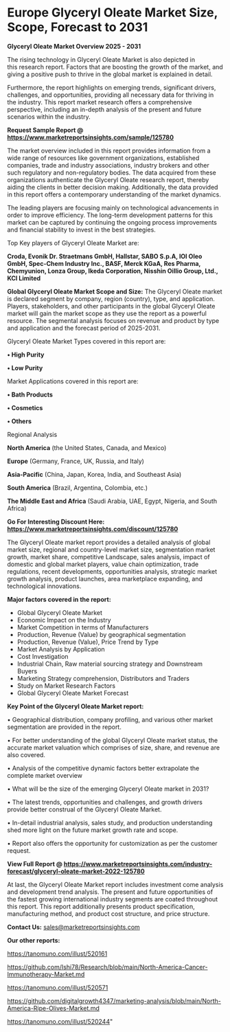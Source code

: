 # Europe Glyceryl Oleate Market Size, Scope, Forecast to 2031

<Strong> Glyceryl Oleate Market Overview 2025 - 2031</strong>

The rising technology in Glyceryl Oleate Market is also depicted in this research report. Factors that are boosting the growth of the market, and giving a positive push to thrive in the global market is explained in detail.

Furthermore, the report highlights on emerging trends, significant drivers, challenges, and opportunities, providing all necessary data for thriving in the industry. This report market research offers a comprehensive perspective, including an in-depth analysis of the present and future scenarios within the industry.

<strong>Request Sample Report @ <a href=https://www.marketreportsinsights.com/sample/125780>https://www.marketreportsinsights.com/sample/125780</a></strong>

The market overview included in this report provides information from a wide range of resources like government organizations, established companies, trade and industry associations, industry brokers and other such regulatory and non-regulatory bodies. The data acquired from these organizations authenticate the Glyceryl Oleate research report, thereby aiding the clients in better decision making. Additionally, the data provided in this report offers a contemporary understanding of the market dynamics.

The leading players are focusing mainly on technological advancements in order to improve efficiency. The long-term development patterns for this market can be captured by continuing the ongoing process improvements and financial stability to invest in the best strategies.

Top Key players of Glyceryl Oleate Market are:

<strong>Croda, Evonik Dr. Straetmans GmbH, Hallstar, SABO S.p.A, IOI Oleo GmbH, Spec-Chem Industry Inc., BASF, Merck KGaA, Res Pharma, Chemyunion, Lonza Group, Ikeda Corporation, Nisshin Oillio Group, Ltd., KCI Limited</strong>

<strong><b>Global Glyceryl Oleate Market Scope and Size:</b></strong>
The Glyceryl Oleate market is declared segment by company, region (country), type, and application. Players, stakeholders, and other participants in the global Glyceryl Oleate market will gain the market scope as they use the report as a powerful resource. The segmental analysis focuses on revenue and product by type and application and the forecast period of 2025-2031.

Glyceryl Oleate Market Types covered in this report are:

<strong>• High Purity

• Low Purity</strong>

Market Applications covered in this report are:

<strong>• Bath Products

• Cosmetics

• Others</strong> 

Regional Analysis

<strong>North America</strong> (the United States, Canada, and Mexico)

<strong>Europe</strong> (Germany, France, UK, Russia, and Italy)

<strong>Asia-Pacific</strong> (China, Japan, Korea, India, and Southeast Asia)

<strong>South America</strong> (Brazil, Argentina, Colombia, etc.)

<strong>The Middle East and Africa</strong> (Saudi Arabia, UAE, Egypt, Nigeria, and South Africa)

<strong>Go For Interesting Discount Here: <a href=https://www.marketreportsinsights.com/discount/125780>https://www.marketreportsinsights.com/discount/125780</a></strong>

The Glyceryl Oleate market report provides a detailed analysis of global market size, regional and country-level market size, segmentation market growth, market share, competitive Landscape, sales analysis, impact of domestic and global market players, value chain optimization, trade regulations, recent developments, opportunities analysis, strategic market growth analysis, product launches, area marketplace expanding, and technological innovations.

<strong><b>Major factors covered in the report:</b></strong>
<ul>
  <li>Global Glyceryl Oleate Market </li>
  <li>Economic Impact on the Industry</li>
  <li>Market Competition in terms of Manufacturers</li>
  <li>Production, Revenue (Value) by geographical segmentation</li>
  <li>Production, Revenue (Value), Price Trend by Type</li>
  <li>Market Analysis by Application</li>
  <li>Cost Investigation</li>
  <li>Industrial Chain, Raw material sourcing strategy and Downstream Buyers</li>
  <li>Marketing Strategy comprehension, Distributors and Traders</li>
  <li>Study on Market Research Factors</li>
  <li>Global Glyceryl Oleate Market Forecast</li>
</ul>

<strong><b>Key Point of the Glyceryl Oleate Market report:</b></strong>

• Geographical distribution, company profiling, and various other market segmentation are provided in the report.

• For better understanding of the global Glyceryl Oleate market status, the accurate market valuation which comprises of size, share, and revenue are also covered.

• Analysis of the competitive dynamic factors better extrapolate the complete market overview

• What will be the size of the emerging Glyceryl Oleate market in 2031?

• The latest trends, opportunities and challenges, and growth drivers provide better construal of the Glyceryl Oleate Market.

• In-detail industrial analysis, sales study, and production understanding shed more light on the future market growth rate and scope.

• Report also offers the opportunity for customization as per the customer request.

<strong><b>View Full Report @ <a href=https://www.marketreportsinsights.com/industry-forecast/glyceryl-oleate-market-2022-125780>https://www.marketreportsinsights.com/industry-forecast/glyceryl-oleate-market-2022-125780</a></b></strong>


At last, the Glyceryl Oleate Market report includes investment come analysis and development trend analysis. The present and future opportunities of the fastest growing international industry segments are coated throughout this report. This report additionally presents product specification, manufacturing method, and product cost structure, and price structure.

<strong>Contact Us:</strong>
sales@marketreportsinsights.com

<strong>Our other reports:</strong>

<a href=https://tanomuno.com/illust/520161>https://tanomuno.com/illust/520161</a>

<a href=https://github.com/Ishi78/Research/blob/main/North-America-Cancer-Immunotherapy-Market.md>https://github.com/Ishi78/Research/blob/main/North-America-Cancer-Immunotherapy-Market.md</a>

<a href=https://tanomuno.com/illust/520571>https://tanomuno.com/illust/520571</a>

<a href=https://github.com/digitalgrowth4347/marketing-analysis/blob/main/North-America-Ripe-Olives-Market.md>https://github.com/digitalgrowth4347/marketing-analysis/blob/main/North-America-Ripe-Olives-Market.md</a>

<a href=https://tanomuno.com/illust/520244>https://tanomuno.com/illust/520244</a>"
